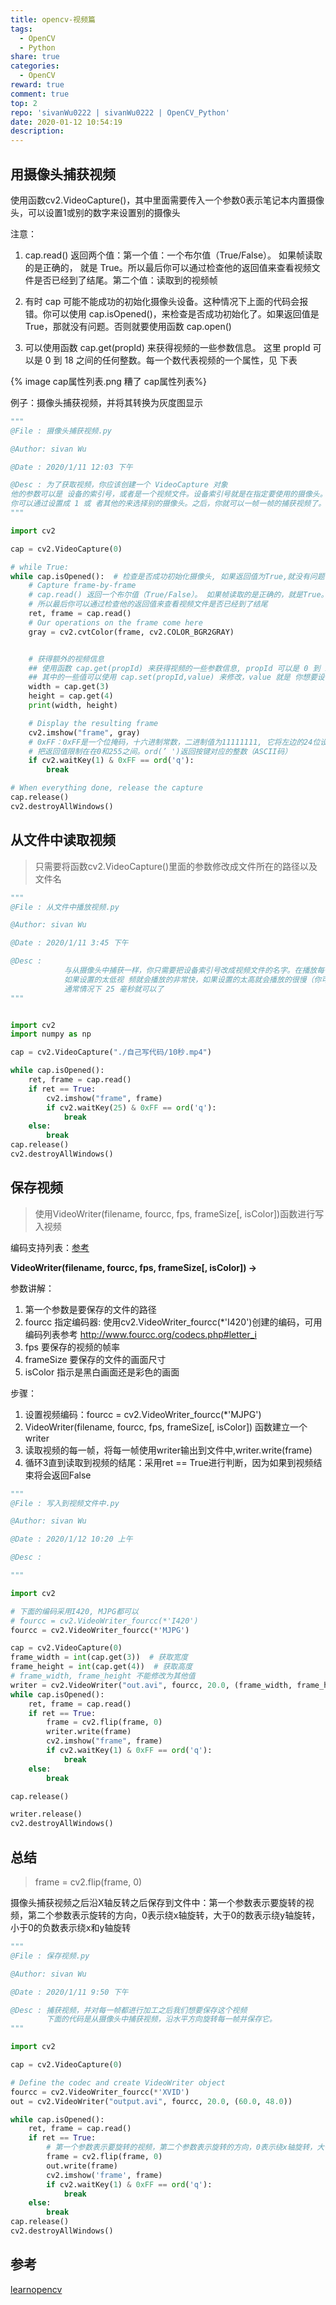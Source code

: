 ```yaml
---
title: opencv-视频篇
tags:
  - OpenCV
  - Python
share: true
categories:
  - OpenCV
reward: true
comment: true
top: 2
repo: 'sivanWu0222 | sivanWu0222 | OpenCV_Python'
date: 2020-01-12 10:54:19
description:
---
```


## 用摄像头捕获视频
使用函数cv2.VideoCapture()，其中里面需要传入一个参数0表示笔记本内置摄像头，可以设置1或别的数字来设置别的摄像头


注意：
1. cap.read() 返回两个值：第一个值：一个布尔值（True/False）。 如果帧读取的是正确的， 就是 True。所以最后你可以通过检查他的返回值来查看视频文件是否已经到了结尾。第二个值：读取到的视频帧

2. 有时 cap 可能不能成功的初始化摄像头设备。这种情况下上面的代码会报 错。你可以使用 cap.isOpened()，来检查是否成功初始化了。如果返回值是 True，那就没有问题。否则就要使用函数 cap.open()
3. 可以使用函数 cap.get(propId) 来获得视频的一些参数信息。 这里 propId 可以是 0 到 18 之间的任何整数。每一个数代表视频的一个属性，见 下表

{% image cap属性列表.png  糟了 cap属性列表%}

<!--more-->

例子：摄像头捕获视频，并将其转换为灰度图显示
```python
"""
@File : 摄像头捕获视频.py

@Author: sivan Wu

@Date : 2020/1/11 12:03 下午

@Desc : 为了获取视频，你应该创建一个 VideoCapture 对象
他的参数可以是 设备的索引号，或者是一个视频文件。设备索引号就是在指定要使用的摄像头。 一般的笔记本电脑都有内置摄像头。所以参数就是 0。
你可以通过设置成 1 或 者其他的来选择别的摄像头。之后，你就可以一帧一帧的捕获视频了。但是最 后，别忘了停止捕获视频
"""

import cv2

cap = cv2.VideoCapture(0)

# while True:
while cap.isOpened():  # 检查是否成功初始化摄像头, 如果返回值为True,就没有问题了，否则就需要使用函数cap.open()
    # Capture frame-by-frame
    # cap.read() 返回一个布尔值（True/False）。 如果帧读取的是正确的，就是True。
    # 所以最后你可以通过检查他的返回值来查看视频文件是否已经到了结尾
    ret, frame = cap.read()
    # Our operations on the frame come here
    gray = cv2.cvtColor(frame, cv2.COLOR_BGR2GRAY)


    # 获得额外的视频信息
    ## 使用函数 cap.get(propId) 来获得视频的一些参数信息, propId 可以是 0 到 18 之间的任何整数。每一个数代表视频的一个属性
    ## 其中的一些值可以使用 cap.set(propId,value) 来修改，value 就是 你想要设置成的新值
    width = cap.get(3)
    height = cap.get(4)
    print(width, height)

    # Display the resulting frame
    cv2.imshow("frame", gray)
    # 0xFF：0xFF是一个位掩码，十六进制常数，二进制值为11111111, 它将左边的24位设置为0,
    # 把返回值限制在在0和255之间。ord(’ ')返回按键对应的整数（ASCII码）
    if cv2.waitKey(1) & 0xFF == ord('q'):
        break

# When everything done, release the capture
cap.release()
cv2.destroyAllWindows()
```


## 从文件中读取视频

> 只需要将函数cv2.VideoCapture()里面的参数修改成文件所在的路径以及文件名

```python
"""
@File : 从文件中播放视频.py

@Author: sivan Wu

@Date : 2020/1/11 3:45 下午

@Desc :
            与从摄像头中捕获一样，你只需要把设备索引号改成视频文件的名字。在播放每一帧时，使用 cv2.waiKey() 设置适当的持续时间。
            如果设置的太低视 频就会播放的非常快，如果设置的太高就会播放的很慢（你可以使用这种方法 控制视频的播放速度）。
            通常情况下 25 毫秒就可以了
"""


import cv2
import numpy as np

cap = cv2.VideoCapture("./自己写代码/10秒.mp4")

while cap.isOpened():
    ret, frame = cap.read()
    if ret == True:
        cv2.imshow("frame", frame)
        if cv2.waitKey(25) & 0xFF == ord('q'):
            break
    else:
        break
cap.release()
cv2.destroyAllWindows()
```

## 保存视频
> 使用VideoWriter(filename, fourcc, fps, frameSize[, isColor])函数进行写入视频

编码支持列表：[参考](http://www.fourcc.org/codecs.php#letter_i)

**VideoWriter(filename, fourcc, fps, frameSize[, isColor]) -> <VideoWriter object>**

参数讲解：
1. 第一个参数是要保存的文件的路径
2. fourcc 指定编码器: 使用cv2.VideoWriter_fourcc(*'I420')创建的编码，可用编码列表参考 http://www.fourcc.org/codecs.php#letter_i
3. fps 要保存的视频的帧率
4. frameSize 要保存的文件的画面尺寸
5. isColor 指示是黑白画面还是彩色的画面


步骤：
1. 设置视频编码：fourcc = cv2.VideoWriter_fourcc(*'MJPG')
2. VideoWriter(filename, fourcc, fps, frameSize[, isColor]) 函数建立一个writer
3. 读取视频的每一帧，将每一帧使用writer输出到文件中,writer.write(frame)
4. 循环3直到读取到视频的结尾：采用ret == True进行判断，因为如果到视频结束将会返回False

```python
"""
@File : 写入到视频文件中.py

@Author: sivan Wu

@Date : 2020/1/12 10:20 上午

@Desc :

"""

import cv2

# 下面的编码采用I420, MJPG都可以
# fourcc = cv2.VideoWriter_fourcc(*'I420')
fourcc = cv2.VideoWriter_fourcc(*'MJPG')

cap = cv2.VideoCapture(0)
frame_width = int(cap.get(3))  # 获取宽度
frame_height = int(cap.get(4))  # 获取高度
# frame_width, frame_height 不能修改为其他值
writer = cv2.VideoWriter("out.avi", fourcc, 20.0, (frame_width, frame_height))
while cap.isOpened():
    ret, frame = cap.read()
    if ret == True:
        frame = cv2.flip(frame, 0)
        writer.write(frame)
        cv2.imshow("frame", frame)
        if cv2.waitKey(1) & 0xFF == ord('q'):
            break
    else:
        break

cap.release()

writer.release()
cv2.destroyAllWindows()
```


## 总结

> frame = cv2.flip(frame, 0)

摄像头捕获视频之后沿X轴反转之后保存到文件中：第一个参数表示要旋转的视频，第二个参数表示旋转的方向，0表示绕x轴旋转，大于0的数表示绕y轴旋转，小于0的负数表示绕x和y轴旋转
        

```python
"""
@File : 保存视频.py

@Author: sivan Wu

@Date : 2020/1/11 9:50 下午

@Desc : 捕获视频，并对每一帧都进行加工之后我们想要保存这个视频
        下面的代码是从摄像头中捕获视频，沿水平方向旋转每一帧并保存它。
"""

import cv2

cap = cv2.VideoCapture(0)

# Define the codec and create VideoWriter object
fourcc = cv2.VideoWriter_fourcc(*'XVID')
out = cv2.VideoWriter("output.avi", fourcc, 20.0, (60.0, 48.0))

while cap.isOpened():
    ret, frame = cap.read()
    if ret == True:
        # 第一个参数表示要旋转的视频，第二个参数表示旋转的方向，0表示绕x轴旋转，大于0的数表示绕y轴旋转，小于0的负数表示绕x和y轴旋转
        frame = cv2.flip(frame, 0)
        out.write(frame)
        cv2.imshow('frame', frame)
        if cv2.waitKey(1) & 0xFF == ord('q'):
            break
    else:
        break
cap.release()
cv2.destroyAllWindows()
```

## 参考
[learnopencv](https://github.com/spmallick/learnopencv/blob/master/VideoReadWriteDisplay/videoWrite.py)